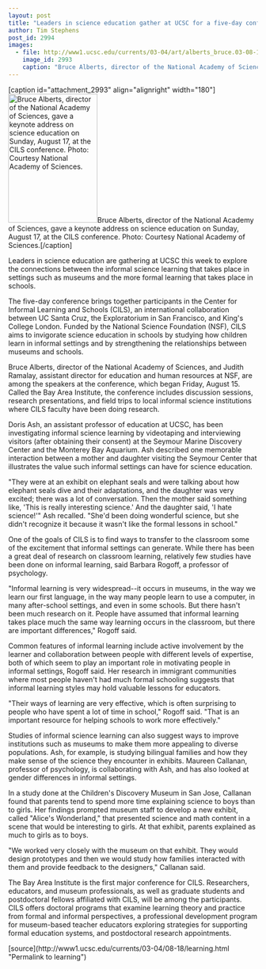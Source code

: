 ```yaml
---
layout: post
title: "Leaders in science education gather at UCSC for a five-day conference on informal learning"
author: Tim Stephens
post_id: 2994
images:
  - file: http://www1.ucsc.edu/currents/03-04/art/alberts_bruce.03-08-18.180.jpg
    image_id: 2993
    caption: "Bruce Alberts, director of the National Academy of Sciences, gave a keynote address on science education on Sunday, August 17, at the CILS conference. Photo: Courtesy National Academy of Sciences."
---
```


[caption id="attachment_2993" align="alignright" width="180"]<a href="http://localhost/mysite/wp-content/uploads/2003/08/alberts_bruce.03-08-18.180.jpg"><img class="size-full wp-image-2993" src="http://localhost/mysite/wp-content/uploads/2003/08/alberts_bruce.03-08-18.180.jpg" alt="Bruce Alberts, director of the National Academy of Sciences, gave a keynote address on science education on Sunday, August 17, at the CILS conference. Photo: Courtesy National Academy of Sciences." width="180" height="260" /></a>Bruce Alberts, director of the National Academy of Sciences, gave a keynote address on science education on Sunday, August 17, at the CILS conference. Photo: Courtesy National Academy of Sciences.[/caption]
<p>
  Leaders in science education are gathering at UCSC this week to explore the connections between the informal science learning that takes place in settings such as museums and the more formal learning that takes place in schools.
</p>
<p>
  The five-day conference brings together participants in the Center for Informal Learning and Schools (CILS), an international collaboration between UC Santa Cruz, the Exploratorium in San Francisco, and King's College London. Funded by the National Science Foundation (NSF), CILS aims to invigorate science education in schools by studying how children learn in informal settings and by strengthening the relationships between museums and schools.<br>
</p>
<p>
  Bruce Alberts, director of the National Academy of Sciences, and Judith Ramalay, assistant director for education and human resources at NSF, are among the speakers at the conference, which began Friday, August 15. Called the Bay Area Institute, the conference includes discussion sessions, research presentations, and field trips to local informal science institutions where CILS faculty have been doing research.<br>
</p>
<p>
  Doris Ash, an assistant professor of education at UCSC, has been investigating informal science learning by videotaping and interviewing visitors (after obtaining their consent) at the Seymour Marine Discovery Center and the Monterey Bay Aquarium. Ash described one memorable interaction between a mother and daughter visiting the Seymour Center that illustrates the value such informal settings can have for science education.<br>
</p>
<p>
  "They were at an exhibit on elephant seals and were talking about how elephant seals dive and their adaptations, and the daughter was very excited; there was a lot of conversation. Then the mother said something like, 'This is really interesting science.' And the daughter said, 'I hate science!'" Ash recalled. "She'd been doing wonderful science, but she didn't recognize it because it wasn't like the formal lessons in school."<br>
</p>
<p>
  One of the goals of CILS is to find ways to transfer to the classroom some of the excitement that informal settings can generate. While there has been a great deal of research on classroom learning, relatively few studies have been done on informal learning, said Barbara Rogoff, a professor of psychology.<br>
</p>
<p>
  "Informal learning is very widespread--it occurs in museums, in the way we learn our first language, in the way many people learn to use a computer, in many after-school settings, and even in some schools. But there hasn't been much research on it. People have assumed that informal learning takes place much the same way learning occurs in the classroom, but there are important differences," Rogoff said.<br>
</p>
<p>
  Common features of informal learning include active involvement by the learner and collaboration between people with different levels of expertise, both of which seem to play an important role in motivating people in informal settings, Rogoff said. Her research in immigrant communities where most people haven't had much formal schooling suggests that informal learning styles may hold valuable lessons for educators.<br>
</p>
<p>
  "Their ways of learning are very effective, which is often surprising to people who have spent a lot of time in school," Rogoff said. "That is an important resource for helping schools to work more effectively."<br>
</p>
<p>
  Studies of informal science learning can also suggest ways to improve institutions such as museums to make them more appealing to diverse populations. Ash, for example, is studying bilingual families and how they make sense of the science they encounter in exhibits. Maureen Callanan, professor of psychology, is collaborating with Ash, and has also looked at gender differences in informal settings.<br>
</p>
<p>
  In a study done at the Children's Discovery Museum in San Jose, Callanan found that parents tend to spend more time explaining science to boys than to girls. Her findings prompted museum staff to develop a new exhibit, called "Alice's Wonderland," that presented science and math content in a scene that would be interesting to girls. At that exhibit, parents explained as much to girls as to boys.<br>
</p>
<p>
  "We worked very closely with the museum on that exhibit. They would design prototypes and then we would study how families interacted with them and provide feedback to the designers," Callanan said.<br>
</p>
<p>
  The Bay Area Institute is the first major conference for CILS. Researchers, educators, and museum professionals, as well as graduate students and postdoctoral fellows affiliated with CILS, will be among the participants. CILS offers doctoral programs that examine learning theory and practice from formal and informal perspectives, a professional development program for museum-based teacher educators exploring strategies for supporting formal education systems, and postdoctoral research appointments.
</p>
[source](http://www1.ucsc.edu/currents/03-04/08-18/learning.html "Permalink to learning")
